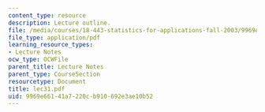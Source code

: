 ```yaml
---
content_type: resource
description: Lecture outline.
file: /media/courses/18-443-statistics-for-applications-fall-2003/9969e66141a7220cb910692e3ae10b52_lec31.pdf
file_type: application/pdf
learning_resource_types:
- Lecture Notes
ocw_type: OCWFile
parent_title: Lecture Notes
parent_type: CourseSection
resourcetype: Document
title: lec31.pdf
uid: 9969e661-41a7-220c-b910-692e3ae10b52
---
```


